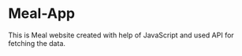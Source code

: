 # Meal-App
This is Meal website created with help of JavaScript and used API for fetching the data.

